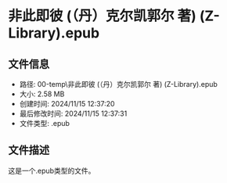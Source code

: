 ﻿# 非此即彼 (（丹）克尔凯郭尔 著) (Z-Library).epub

## 文件信息
- 路径: 00-temp\非此即彼 (（丹）克尔凯郭尔 著) (Z-Library).epub
- 大小: 2.58 MB
- 创建时间: 2024/11/15 12:37:20
- 最后修改时间: 2024/11/15 12:37:31
- 文件类型: .epub

## 文件描述
这是一个.epub类型的文件。

